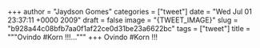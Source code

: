 
+++
author = "Jaydson Gomes"
categories = ["tweet"]
date = "Wed Jul 01 23:37:11 +0000 2009"
draft = false
image = "{TWEET_IMAGE}"
slug = "b928a44c08bfb7aa0f1af22ce0d31be23a6622bc"
tags = ["tweet"]
title = """Ovindo #Korn  !!!..."""
+++
Ovindo #Korn  !!!

